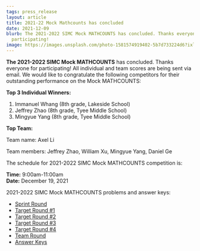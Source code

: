 ```yaml
---
tags: press_release
layout: article
title: 2021-22 Mock Mathcounts has concluded
date: 2021-12-09
blurb: The 2021-2022 SIMC Mock MATHCOUNTS has concluded. Thanks everyone for
  participating!
image: https://images.unsplash.com/photo-1581574919402-5b7d733224d6?ixlib=rb-4.0.3&ixid=M3wxMjA3fDB8MHxwaG90by1wYWdlfHx8fGVufDB8fHx8fA%3D%3D&auto=format&fit=crop&w=1170&q=80
---
```

**The 2021-2022 SIMC Mock MATHCOUNTS** has concluded. Thanks everyone for participating! All individual and team scores are being sent via email. We would like to congratulate the following competitors for their outstanding performance on the Mock MATHCOUNTS:

**Top 3 Individual Winners:**

1. Immanuel Whang (8th grade, Lakeside School)
2. Jeffrey Zhao (8th grade, Tyee Middle School)
3. Mingyue Yang (8th grade, Tyee Middle School)

**Top Team:**

Team name: Axel Li

Team members: Jeffrey Zhao, William Xu, Mingyue Yang, Daniel Ge

The schedule for 2021-2022 SIMC Mock MATHCOUNTS competition is:

**Time:** 9:00am-11:00am\
**Date:** December 19, 2021

2021-2022 SIMC Mock MATHCOUNTS problems and answer keys:

* [Sprint Round](https://drive.google.com/file/d/1N2E4vl2nH27S29Y-yPcVskzIiV0WczI8/view)
* [Target Round #1](https://drive.google.com/file/d/1JaZ-QCEn8Xiu-rSBVo9iqj59lJXZS8ey/view)
* [Target Round #2](https://drive.google.com/file/d/1Nn11hsfdXG8uxqiO--88x7A6nTXRiyqf/view)
* [Target Round #3](https://drive.google.com/file/d/1NEkd05w_jmvPlxWa0o4fw7d7_Izas0A-/view)
* [Target Round #4](https://drive.google.com/file/d/1Rsx9VQ-qoLTUwdV9D-bnouaLmkC7HffG/view)
* [Team Round](https://drive.google.com/file/d/1IpqVA8aKD2cdCurSHVzPTjmu8mQg5DD5/view)
* [Answer Keys](https://drive.google.com/file/d/1mwrbIY0yMgBaZjq3OmQrj2-1KHrxIg_S/view)